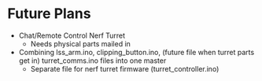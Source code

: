 # Future Plans

- Chat/Remote Control Nerf Turret 
    - Needs physical parts mailed in
- Combining lss_arm.ino, clipping_button.ino, (future file when turret parts get in) turret_comms.ino files into one master
    - Separate file for nerf turret firmware (turret_controller.ino)